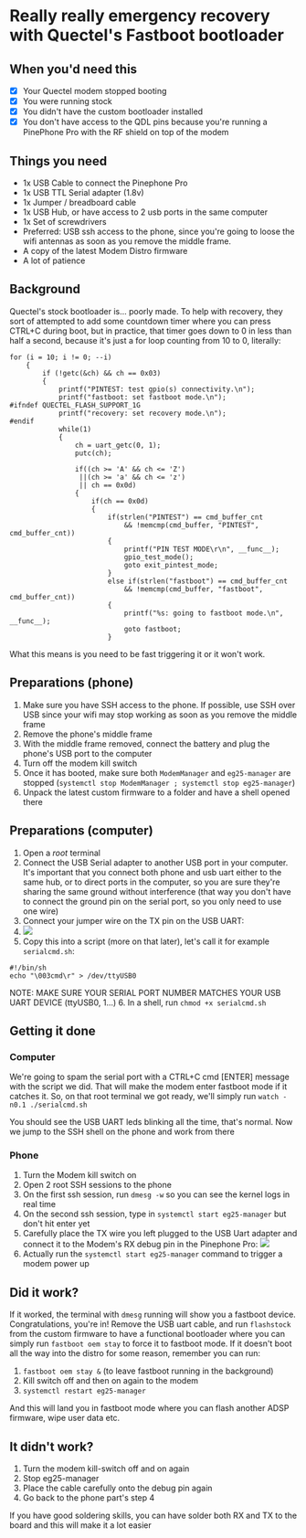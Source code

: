 # Really really emergency recovery with Quectel's Fastboot bootloader

## When you'd need this

* [X] Your Quectel modem stopped booting
* [X] You were running stock
* [X] You didn't have the custom bootloader installed
* [X] You don't have access to the QDL pins because you're running a PinePhone Pro with the RF shield on top of the modem

## Things you need

- 1x USB Cable to connect the Pinephone Pro
- 1x USB TTL Serial adapter (1.8v)
- 1x Jumper / breadboard cable
- 1x USB Hub, or have access to 2 usb ports in the same computer
- 1x Set of screwdrivers
- Preferred: USB ssh access to the phone, since you're going to loose the wifi antennas as soon as you remove the middle frame.
- A copy of the latest Modem Distro firmware
- A lot of patience

## Background

Quectel's stock bootloader is... poorly made. To help with recovery, they sort of attempted to add some countdown timer where you can press CTRL+C during boot, but in practice, that timer goes down to 0 in less than half a second, because it's just a for loop counting from 10 to 0, literally:
```
for (i = 10; i != 0; --i)
	{
		if (!getc(&ch) && ch == 0x03)
		{
			printf("PINTEST: test gpio(s) connectivity.\n");
			printf("fastboot: set fastboot mode.\n");
#ifndef QUECTEL_FLASH_SUPPORT_1G
			printf("recovery: set recovery mode.\n");
#endif
			while(1)
			{
				ch = uart_getc(0, 1);
				putc(ch);

				if((ch >= 'A' && ch <= 'Z')
				 ||(ch >= 'a' && ch <= 'z')
				 || ch == 0x0d)
				{
					if(ch == 0x0d)
					{
						if(strlen("PINTEST") == cmd_buffer_cnt
							&& !memcmp(cmd_buffer, "PINTEST", cmd_buffer_cnt))
						{
							printf("PIN TEST MODE\r\n", __func__);
							gpio_test_mode();
							goto exit_pintest_mode;
						}
						else if(strlen("fastboot") == cmd_buffer_cnt
							&& !memcmp(cmd_buffer, "fastboot", cmd_buffer_cnt))
						{
							printf("%s: going to fastboot mode.\n", __func__);
							goto fastboot;
						}
```
What this means is you need to be fast triggering it or it won't work.


## Preparations (phone)

1. Make sure you have SSH access to the phone. If possible, use SSH over USB since your wifi may stop working as soon as you remove the middle frame
2. Remove the phone's middle frame
3. With the middle frame removed, connect the battery and plug the phone's USB port to the computer
4. Turn off the modem kill switch
5. Once it has booted, make sure both `ModemManager` and `eg25-manager` are stopped (`systemctl stop ModemManager ; systemctl stop eg25-manager`)
6. Unpack the latest custom firmware to a folder and have a shell opened there

## Preparations (computer)

1. Open a *root* terminal
2. Connect the USB Serial adapter to another USB port in your computer. It's important that you connect both phone and usb uart either to the same hub, or to direct ports in the computer, so you are sure they're sharing the same ground without interference (that way you don't have to connect the ground pin on the serial port, so you only need to use one wire)
3. Connect your jumper wire on the TX pin on the USB UART:
4. ![](./img/USB_Uart.jpg)
5. Copy this into a script (more on that later), let's call it for example `serialcmd.sh`:

```
#!/bin/sh
echo "\003cmd\r" > /dev/ttyUSB0
```
NOTE: MAKE SURE YOUR SERIAL PORT NUMBER MATCHES YOUR USB UART DEVICE (ttyUSB0, 1...)
6. In a shell, run `chmod +x serialcmd.sh`

## Getting it done

### Computer

We're going to spam the serial port with a CTRL+C cmd [ENTER] message with the script we did. That will make the modem enter fastboot mode if it catches it. So, on that root terminal we got ready, we'll simply run `watch -n0.1 ./serialcmd.sh`

You should see the USB UART leds blinking all the time, that's normal.
Now we jump to the SSH shell on the phone and work from there

### Phone

1. Turn the Modem kill switch on
2. Open 2 root SSH sessions to the phone
3. On the first ssh session, run `dmesg -w` so you can see the kernel logs in real time
4. On the second ssh session, type in `systemctl start eg25-manager` but don't hit enter yet
5. Carefully place the TX wire you left plugged to the USB Uart adapter and connect it to the Modem's RX debug pin in the Pinephone Pro:
![](./img/PPP_Serial_uart.jpg)
6. Actually run the `systemctl start eg25-manager` command to trigger a modem power up

## Did it work?
If it worked, the terminal with `dmesg` running will show you a fastboot device. Congratulations, you're in! Remove the USB uart cable, and run `flashstock` from the custom firmware to have a functional bootloader where you can simply run `fastboot oem stay` to force it to fastboot mode.
If it doesn't boot all the way into the distro for some reason, remember you can run:
1. `fastboot oem stay &` (to leave fastboot running in the background)
2. Kill switch off and then on again to the modem
3. `systemctl restart eg25-manager`

And this will land you in fastboot mode where you can flash another ADSP firmware, wipe user data etc.

## It didn't work?
1. Turn the modem kill-switch off and on again
2. Stop eg25-manager
3. Place the cable carefully onto the debug pin again
4. Go back to the phone part's step 4


If you have good soldering skills, you can have solder both RX and TX to the board and this will make it a lot easier